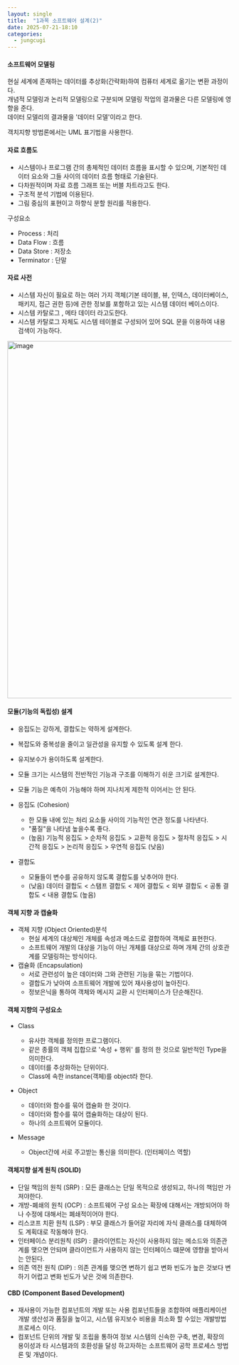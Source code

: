 ```yaml
---
layout: single
title:  "1과목 소프트웨어 설계(2)"
date: 2025-07-21-18:10 
categories:
  - jungcugi
---
```


#### 소프트웨어 모델링

현실 세계에 존재하는 데이터를 추상화(간략화)하여 컴퓨터 세계로 옮기는 변환 과정이다.  
개념적 모델링과 논리적 모델링으로 구분되며 모델링 작업의 결과물은 다른 모델링에 영향을 준다.  
데이터 모델리의 결과물을 '데이터 모델'이라고 한다.  

객치지향 방법론에서는 UML 표기법을 사용한다.  

#### 자료 흐름도  

- 시스템이나 프로그램 간의 총체적인 데이터 흐름을 표시할 수 있으며, 기본적인 데이터 요소와 그들 사이의 데이터 흐름 형태로 기술된다.
- 다차원적이며 자료 흐름 그래프 또는 버블 차트라고도 한다.  
- 구조적 분석 기법에 이용된다.
- 그림 중심의 표현이고 하향식 분할 원리를 적용한다.

구성요소 

- Process : 처리
- Data Flow : 흐름
- Data Store : 저장소
- Terminator : 단말

#### 자료 사전 

- 시스템 자신이 필요로 하는 여러 가지 객체(기본 테이블, 뷰, 인덱스, 데이터베이스, 패키지, 접근 권한 등)에 관한 정보를 포함하고 있는 시스템 데이터 베이스이다.
- 시스템 카탈로그 , 메타 데이터 라고도한다.
- 시스템 카탈로그 자체도 시스템 테이블로 구성되어 있어 SQL 문을 이용하여 내용 검색이 가능하다.

<img width="1045" height="801" alt="image" src="https://github.com/user-attachments/assets/0658feb5-e9dc-4d0b-9941-d21999f1d3e6" />

#### 모듈(기능의 독립성) 설계

- 응집도는 강하게, 결합도는 약하게 설계한다.
- 복잡도와 중복성을 줄이고 일관성을 유지할 수 있도록 설계 한다.
- 유지보수가 용이하도록 설계한다.
- 모듈 크기는 시스템의 전반적인 기능과 구조를 이해하기 쉬운 크기로 설계한다.
- 모듈 기능은 예측이 가능해야 하며 지나치게 제한적 이어서는 안 된다.

- 응집도 (Cohesion)
  - 한 모듈 내에 있는 처리 요소들 사이의 기능적인 연관 정도를 나타낸다.
  - "품질"을 나타냄 높을수록 좋다.
  - (높음) 기능적 응집도 > 순차적 응집도 > 교환적 응집도 > 절차적 응집도 > 시간적 응집도 > 논리적 응집도 > 우연적 응집도 (낮음)

- 결합도
  - 모듈들이 변수를 공유하지 않도록 결합도를 낮추어야 한다.
  - (낮음) 데이터 결합도 < 스탬프 결합도 < 제어 결합도 < 외부 결합도 < 공통 결합도 < 내용 결합도 (높음)

#### 객체 지향 과 캡슐화

- 객체 지향 (Object Oriented)분석
   - 현실 세계의 대상체인 개체를 속성과 메소드로 결합하여 객체로 표현한다.
   - 소프트웨어 개발의 대상을 기능이 아닌 개체를 대상으로 하며 개체 간의 상호관계를 모델링하는 방식이다.
- 캡슐화 (Encapsulation)
   - 서로 관련성이 높은 데이터와 그와 관련된 기능을 묶는 기법이다.
   - 결합도가 낮아여 소프트웨어 개발에 있어 재사용성이 높아진다.
   - 정보은닉을 통하여 객체와 메시지 교환 시 인터페이스가 단순해진다.

#### 객체 지향의 구성요소

- Class
  - 유사한 객체를 정의한 프로그램이다.
  - 같은 종률의 객체 집합으로 '속성 + 행위' 를 정의 한 것으로 일반적인 Type을 의미한다.
  - 데이터를 추상화하는 단위이다.
  - Class에 속한 instance(객체)를 object라 한다.

- Object
  - 데이터와 함수를 묶어 캡슐화 한 것이다.
  - 데이터와 함수를 묶어 캡슐화하는 대상이 된다.
  - 하나의 소프트웨어 모듈이다.

- Message
   -  Object간에 서로 주고받는 통신을 의미한다. (인터페이스 역할)

#### 객체지향 설계 원칙 (SOLID)

- 단일 책임의 원칙 (SRP) : 모든 클래스는 단일 목적으로 생성되고, 하나의 책임만 가져야한다.
- 개방-폐쇄의 원칙 (OCP) : 소프트웨어 구성 요소는 확장에 대해서는 개방되어야 하나 수정에 대해서는 폐쇄적이어야 한다.
- 리스코프 치환 원칙 (LSP) : 부모 클래스가 들어갈 자리에 자식 클래스를 대체하여도 계획대로 작동해야 한다.
- 인터페이스 분리원칙 (ISP) : 클라이언트는 자신이 사용하지 않는 메소드와 의존관계를 맺으면 안되며 클라이언트가 사용하지 않는 인터페이스 떄문에 영향을 받아서는 안된다.
- 의존 역전 원칙 (DIP) : 의존 관계를 맺으면 변하기 쉽고 변화 빈도가 높은 것보다 변하기 어렵고 변화 빈도가 낮은 것에 의존한다.

#### CBD (Component Based Development)

- 재사용이 가능한 컴포넌트의 개발 또는 사용 컴포넌트들을 조합하여 애플리케이션 개발 생산성과 품질을 높이고, 시스템 유지보수 비용을 최소화 할 수있는 개발방법 프로세스 이다.
- 컴포넌트 단위의 개발 및 조립을 통하여 정보 시스템의 신속한 구축, 변경, 확장의 용이성과 타 시스템과의 호환성을 달성 하고자하는 소프트웨어 공학 프로세스 방법론 및 개념이다.  








